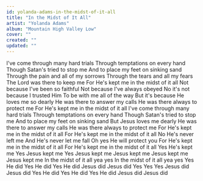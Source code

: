 ```yaml
---
id: yolanda-adams-in-the-midst-of-it-all
title: "In the Midst of It All"
artist: "Yolanda Adams"
album: "Mountain High Valley Low"
cover: ""
created: ""
updated: ""
---
```


I've come through many hard trials
Through temptations on every hand
Though Satan's tried to stop me
And to place my feet on sinking sand
Through the pain and all of my sorrows
Through the tears and all my fears
The Lord was there to keep me
For He's kept me in the midst of it all
Not because I've been so faithful
Not because I've always obeyed
No it's not because I trusted Him
To be with me all of the way
But it's because He loves me so dearly
He was there to answer my calls
He was there always to protect me
For He's kept me in the midst of it all
I've come through many hard trials
Through temptations on every hand
Though Satan's tried to stop me
And to place my feet on sinking sand
But Jesus loves me dearly
He was there to answer my calls
He was there always to protect me
For He's kept me in the midst of it all
For He's kept me in the midst of it all
No He's never left me
And He's never let me fall
Oh yes He will protect you
For He's kept me in the midst of it all
For He's kept me in the midst of it all
Yes He's kept me
Yes Jesus kept me
Yes Jesus kept me
Jesus kept me
Jesus kept me
Jesus kept me
In the midst of it all yea yes
In the midst of it all yea yes
Yes He did
Yes He did
Yes He did
Jesus did
Jesus did
Yes
Yes
Yes
Jesus did
Jesus did
Yes He did
Yes He did
Yes He did
Jesus did
Jesus did